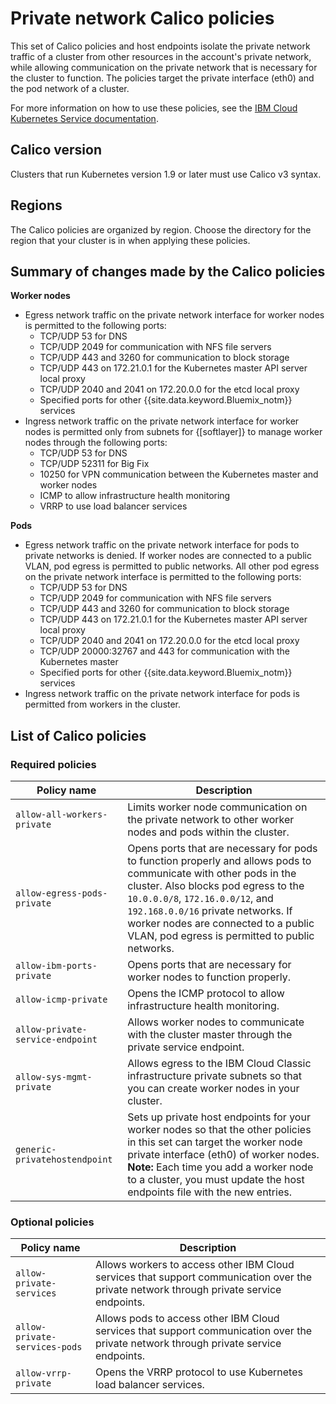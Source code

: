 # Private network Calico policies

This set of Calico policies and host endpoints isolate the private network traffic of a cluster from other resources in the account's private network, while allowing communication on the private network that is necessary for the cluster to function. The policies target the private interface (eth0) and the pod network of a cluster.

For more information on how to use these policies, see the [IBM Cloud Kubernetes Service documentation](https://cloud.ibm.com/docs/containers?topic=containers-network_policies#isolate_workers).

## Calico version

Clusters that run Kubernetes version 1.9 or later must use Calico v3 syntax.

## Regions

The Calico policies are organized by region. Choose the directory for the region that your cluster is in when applying these policies.

## Summary of changes made by the Calico policies

**Worker nodes**
* Egress network traffic on the private network interface for worker nodes is permitted to the following ports:
  * TCP/UDP 53 for DNS
  * TCP/UDP 2049 for communication with NFS file servers
  * TCP/UDP 443 and 3260 for communication to block storage
  * TCP/UDP 443 on 172.21.0.1 for the Kubernetes master API server local proxy
  * TCP/UDP 2040 and 2041 on 172.20.0.0 for the etcd local proxy
  * Specified ports for other {{site.data.keyword.Bluemix_notm}} services
* Ingress network traffic on the private network interface for worker nodes is permitted only from subnets for {[softlayer]} to manage worker nodes through the following ports:
  * TCP/UDP 53 for DNS
  * TCP/UDP 52311 for Big Fix
  * 10250 for VPN communication between the Kubernetes master and worker nodes
  * ICMP to allow infrastructure health monitoring
  * VRRP to use load balancer services

**Pods**
* Egress network traffic on the private network interface for pods to private networks is denied. If worker nodes are connected to a public VLAN, pod egress is permitted to public networks. All other pod egress on the private network interface is permitted to the following ports:
  * TCP/UDP 53 for DNS
  * TCP/UDP 2049 for communication with NFS file servers
  * TCP/UDP 443 and 3260 for communication to block storage
  * TCP/UDP 443 on 172.21.0.1 for the Kubernetes master API server local proxy
  * TCP/UDP 2040 and 2041 on 172.20.0.0 for the etcd local proxy
  * TCP/UDP 20000:32767 and 443 for communication with the Kubernetes master
  * Specified ports for other {{site.data.keyword.Bluemix_notm}} services
* Ingress network traffic on the private network interface for pods is permitted from workers in the cluster.

## List of Calico policies

### Required policies

|Policy name|Description|
|-----------|-----------|
| `allow-all-workers-private` | Limits worker node communication on the private network to other worker nodes and pods within the cluster. |
| `allow-egress-pods-private` | Opens ports that are necessary for pods to function properly and allows pods to communicate with other pods in the cluster. Also blocks pod egress to the `10.0.0.0/8`, `172.16.0.0/12`, and `192.168.0.0/16` private networks. If worker nodes are connected to a public VLAN, pod egress is permitted to public networks. |
| `allow-ibm-ports-private` | Opens ports that are necessary for worker nodes to function properly. |
| `allow-icmp-private`| Opens the ICMP protocol to allow infrastructure health monitoring. |
| `allow-private-service-endpoint` | Allows worker nodes to communicate with the cluster master through the private service endpoint. |
| `allow-sys-mgmt-private` | Allows egress to the IBM Cloud Classic infrastructure private subnets so that you can create worker nodes in your cluster. |
| `generic-privatehostendpoint` | Sets up private host endpoints for your worker nodes so that the other policies in this set can target the worker node private interface (eth0) of worker nodes. **Note:** Each time you add a worker node to a cluster, you must update the host endpoints file with the new entries. |

### Optional policies

|Policy name|Description|
|-----------|-----------|
| `allow-private-services` | Allows workers to access other IBM Cloud services that support communication over the private network through private service endpoints. |
| `allow-private-services-pods` | Allows pods to access other IBM Cloud services that support communication over the private network through private service endpoints. |
| `allow-vrrp-private` | Opens the VRRP protocol to use Kubernetes load balancer services. |
